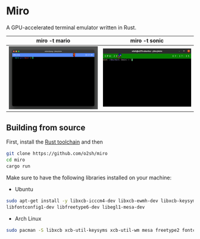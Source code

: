 # Miro

A GPU-accelerated terminal emulator written in Rust.

|miro -t mario|miro -t sonic|
-|-
|![mario](resources/miro.gif)|![sonic](resources/miro_sonic.gif)|

## Building from source

First, install the [Rust toolchain](https://www.rust-lang.org/tools/install) and then

```sh
git clone https://github.com/o2sh/miro
cd miro
cargo run
```

Make sure to have the following libraries installed on your machine:

- Ubuntu

```sh
sudo apt-get install -y libxcb-icccm4-dev libxcb-ewmh-dev libxcb-keysyms1-dev \
libfontconfig1-dev libfreetype6-dev libegl1-mesa-dev
```

- Arch Linux

```sh
sudo pacman -S libxcb xcb-util-keysyms xcb-util-wm mesa freetype2 fontconfig
```
